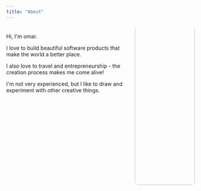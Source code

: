 ```yaml
---
title: "About"
---
```


<div style="overflow: hidden; margin: 20px 0; max-width: 100%;">
  <img id="about-page-image" src="/uploads/photo-1756982392181.jpg" alt="About Photo" style="float: right !important; width: 160px !important; height: 480px !important; object-fit: cover !important; border-radius: 8px !important; margin-left: 20px !important; margin-bottom: 10px !important; margin-top: -60px !important; clear: right !important; display: inline-block !important;">
  
  <p>Hi, I'm omar.</p>
  
  <p>I love to build beautiful software products that make the world a better place.</p>
  
<p>I also love to travel and entrepreneurship - the creation process makes me come alive!</p> 

<p>I'm not very experienced, but I like to draw and experiment with other creative things.</p>

</div>


